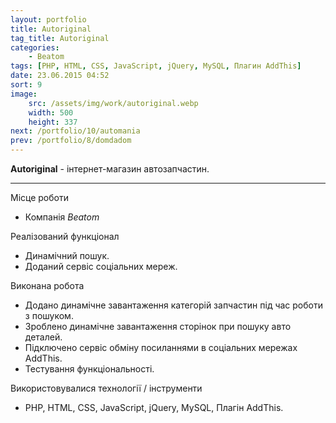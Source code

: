 ```yaml
---
layout: portfolio
title: Autoriginal
tag_title: Autoriginal
categories:
    - Beatom
tags: [PHP, HTML, CSS, JavaScript, jQuery, MySQL, Плагин AddThis]
date: 23.06.2015 04:52
sort: 9
image: 
    src: /assets/img/work/autoriginal.webp 
    width: 500
    height: 337
next: /portfolio/10/automania
prev: /portfolio/8/domdadom
---
```


**Autoriginal** - інтернет-магазин автозапчастин.

---

Місце роботи

* Компанія _Beatom_

Реалізований функціонал

* Динамічний пошук.
* Доданий сервіс соціальних мереж.

Виконана робота

* Додано динамічне завантаження категорій запчастин під час роботи з пошуком.
* Зроблено динамічне завантаження сторінок при пошуку авто деталей.
* Підключено сервіс обміну посиланнями в соціальних мережах AddThis.
* Тестування функціональності.

Використовувалися технології / інструменти

* PHP, HTML, CSS, JavaScript, jQuery, MySQL, Плагін AddThis.
